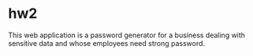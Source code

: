 # hw2
This web application is a password generator for a business dealing with sensitive data and whose employees need strong password.
